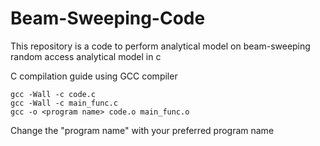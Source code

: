 # Beam-Sweeping-Code
This repository is a code to perform analytical model on beam-sweeping random access analytical model in c

C compilation guide using GCC compiler
```
gcc -Wall -c code.c
gcc -Wall -c main_func.c
gcc -o <program name> code.o main_func.o
```

Change the "program name" with your preferred program name
